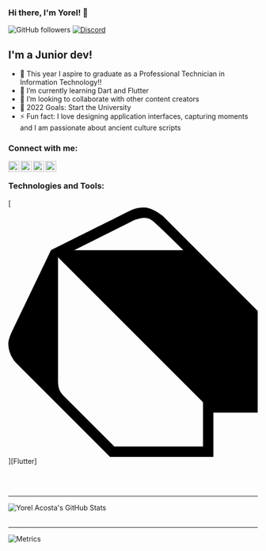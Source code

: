 ### Hi there, I'm Yorel! 👋

![GitHub followers](https://img.shields.io/github/followers/yorelacostab?label=FOLLOW%20%40YORELACOSTAB&logo=Github&style=for-the-badge)
[![Discord](https://img.shields.io/discord/796222813399941190?label=DISCORD%20CHAT%20%40OVERDATA&logo=Discord&style=for-the-badge)][discord]
## I'm a Junior dev!

- 🔭 This year I aspire to graduate as a Professional Technician in Information Technology!!
- 🌱 I’m currently learning Dart and Flutter
- 👯 I’m looking to collaborate with other content creators
- 🥅 2022 Goals: Start the University
- ⚡ Fun fact: I love designing application interfaces, capturing moments and I am passionate about ancient culture scripts


### Connect with me:

[<img align="left" alt="Yorel Acosta | Dribbble"  width="22px" src="https://simpleicons.org/icons/dribbble.svg"   />][dribbble]
[<img align="left" alt="Yorel Acosta | Instagram" width="22px" src="https://simpleicons.org/icons/instagram.svg"  />][instagram]
[<img align="left" alt="Yorel Acosta | Discord"   width="22px" src="https://simpleicons.org/icons/discord.svg"    />][discord]
[<img align="left" alt="Yorel Acosta | Linkedin"  width="22px" src="https://simpleicons.org/icons/linkedin.svg"   />][linkedin]

<br />

### Technologies and Tools:

[<svg role="img" viewBox="0 0 24 24" xmlns="http://www.w3.org/2000/svg"><title>Dart</title><path d="M4.105 4.105S9.158 1.58 11.684.316a3.079 3.079 0 0 1 1.481-.315c.766.047 1.677.788 1.677.788L24 9.948v9.789h-4.263V24H9.789l-9-9C.303 14.5 0 13.795 0 13.105c0-.319.18-.818.316-1.105l3.789-7.895zm.679.679v11.787c.002.543.021 1.024.498 1.508L10.204 23h8.533v-4.263L4.784 4.784zm12.055-.678c-.899-.896-1.809-1.78-2.74-2.643-.302-.267-.567-.468-1.07-.462-.37.014-.87.195-.87.195L6.341 4.105l10.498.001z"/></svg>][Flutter]


<br />
<br />

---
<img align="left" alt="Yorel Acosta's GitHub Stats" src="https://github-readme-stats.yorelacostab.vercel.app/api?username=yorelacostab&show_icons=true&hide_border=true" />

[dribbble]:  https://dribbble.com/Yorel_Acosta
[instagram]: https://www.instagram.com/yorel_acosta/
[discord]:   https://discord.gg/Sz4uQYQd
[linkedin]:  https://www.linkedin.com/in/yorel-acosta-3b2630185/
[website]:   https://example.com
[github]:    https://github.com/YorelAcostaB
[devto]:     https://dev.to/yorelacostab

<br />
<br />

---
![Metrics](https://metrics.lecoq.io/YorelAcostaB?template=classic&isocalendar=1&languages=1&stargazers=1&base=header%2C%20activity%2C%20community%2C%20repositories%2C%20metadata&base.indepth=false&base.hireable=false&isocalendar=false&isocalendar.duration=half-year&languages=false&languages.ignored=flutter%2C%20java%2C%20dart%2C%20js%2C%20next%2C%20node&languages.skipped=asd1%2C%20asd3&languages.limit=6&languages.threshold=100%25&languages.other=true&languages.colors=github&languages.sections=most-used&languages.indepth=false&languages.analysis.timeout=15&languages.categories=markup%2C%20programming&languages.recent.categories=markup%2C%20programming&languages.recent.load=300&languages.recent.days=14&stargazers=false&stargazers.charts=true&stargazers.charts.type=chartist&stargazers.worldmap=false&stargazers.worldmap.sample=6&config.timezone=America%2FMontevideo)
